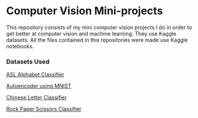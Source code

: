 # Computer Vision Mini-projects

This repository consists of my mini computer vision projects I do in order to get better at computer vision and machine learning. They use Kaggle datasets.
All the files contained in this repositories were made use Kaggle notebooks.


### Datasets Used
[ASL Alphabet Classifier](https://www.kaggle.com/grassknoted/asl-alphabet)

[Autoencoder using MNIST](https://www.kaggle.com/oddrationale/mnist-in-csv)

[Chinese Letter Classifier](https://www.kaggle.com/fedesoriano/chinese-mnist-digit-recognizer)

[Rock Paper Scissors Classifier](https://www.kaggle.com/sanikamal/rock-paper-scissors-dataset)
